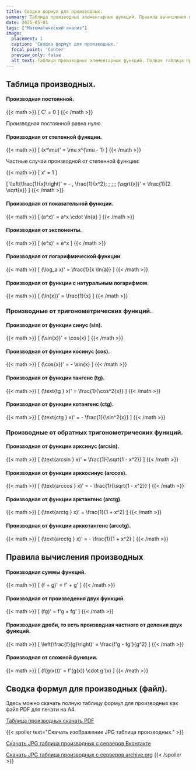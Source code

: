 ```yaml
---
title: Сводка формул для производных.
summary: Таблица производных элементарных функций. Правила вычисления производных.
date: 2025-05-01
tags: ["Математический анализ"]
image:
  placement: 1
  caption: 'Сводка формул для производных.'
  focal_point: 'Center'
  preview_only: false
  alt_text: Таблица производных элементарных функций. Полная таблица производных для студентов. Правила вычисления производных. Производные от тригонометрических функций. Производная сложной функции.
---
```


## Таблица производных.

#### Производная постоянной.

{{< math >}}
\[ C' = 0 \]
{{< /math >}}

Производная постоянной равна нулю.

#### Производная от степенной функции.

{{< math >}}
\[ (x^\mu)' = \mu x^{\mu - 1} \]
{{< /math >}}

Частные случаи производной от степенной функции:

{{< math >}}
\[ x' = 1 \]

\[ \left(\frac{1}{x}\right)' = - \, \frac{1}{x^2}; \; \; \; (\sqrt{x})' = \frac{1}{2 \sqrt{x}} \]
{{< /math >}}

#### Производная от показательной функции.

{{< math >}}
\[ (a^x)' = a^x \cdot \ln{a} \]
{{< /math >}}

#### Производная от экспоненты.

{{< math >}}
\[ (e^x)' = e^x \]
{{< /math >}}

#### Производная от логарифмической функции.

{{< math >}}
\[ (\log_a x)' = \frac{1}{x \ln{a}} \]
{{< /math >}}

#### Производная от функции с натуральным логарифмом.

{{< math >}}
\[ (\ln{x})' = \frac{1}{x} \]
{{< /math >}}

### Производные от тригонометрических функций.

#### Производная от функции синус (sin).

{{< math >}}
\[ (\sin{x})' = \cos{x} \]
{{< /math >}}

#### Производная от функции косинус (cos).

{{< math >}}
\[ (\cos{x})' = - \sin{x} \]
{{< /math >}}

#### Производная от функции тангенс (tg).

{{< math >}}
\[ (\text{tg } x)' = \frac{1}{\cos^2{x}} \]
{{< /math >}}

#### Производная от функции котангенс (ctg).

{{< math >}}
\[ (\text{ctg } x)' = - \frac{1}{\sin^2{x}} \]
{{< /math >}}

### Производные от обратных тригонометрических функций.

#### Производная от функции арксинус (arcsin).

{{< math >}}
\[ (\text{arcsin } x)' = \frac{1}{\sqrt{1 - x^2}} \]
{{< /math >}}

#### Производная от функции арккосинус (arccos).

{{< math >}}
\[ (\text{arccos } x)' = - \frac{1}{\sqrt{1 - x^2}} \]
{{< /math >}}

#### Производная от функции арктангенс (arctg).

{{< math >}}
\[ (\text{arctg } x)' = \frac{1}{1 + x^2} \]
{{< /math >}}

#### Производная от функции арккотангенс (arcctg).

{{< math >}}
\[ (\text{arcctg } x)' = - \frac{1}{1 + x^2} \]
{{< /math >}}

## Правила вычисления производных

#### Производная суммы функций.

{{< math >}}
\[ (f + g)' = f' + g' \]
{{< /math >}}

#### Производная от произведения двух функций.

{{< math >}}
\[ (fg)' = f'g + fg' \]
{{< /math >}}

#### Производная дроби, то есть производная частного от деления двух функций.

{{< math >}}
\[ \left(\frac{f}{g}\right)' = \frac{f'g - fg'}{g^2} \]
{{< /math >}}

#### Производная от сложной функции.

{{< math >}}
\[ (f(g(x)))' = f'(g(x)) \cdot g'(x) \]
{{< /math >}}

## Сводка формул для производных (файл).

Здесь можно скачать полную таблицу формул для производных как файл PDF для печати на A4.

[Таблица производных скачать PDF](https://temavladin.github.io/post/2025/march/derivatives-table/derivatives-table.pdf)

{{< spoiler text="Скачать изображение JPG таблица производных." >}}

[Скачать JPG таблица производных с серверов Вконтакте](https://sun9-34.userapi.com/impg/K1z_YRM5zP7xgDTS9kgGtPpuSZC_8IOOvoDfBg/IG9aoiAFs68.jpg?size=1241x1754&quality=95&sign=06ed5967ce8616d5e0b1f3e8437d0b38&type=album)

[Скачать JPG таблица производных с серверов archive.org](https://ia801304.us.archive.org/10/items/20250323_20250323_0600/Table-of-derivatives.jpg)
{{< /spoiler >}}